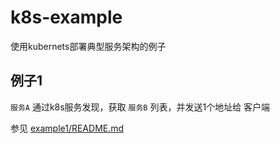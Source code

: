 # k8s-example
使用kubernets部署典型服务架构的例子

## 例子1

`服务A` 通过k8s服务发现，获取 `服务B` 列表，并发送1个地址给 客户端  

参见 [example1/README.md](example1/README.md)
